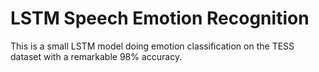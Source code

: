 # LSTM Speech Emotion Recognition

This is a small LSTM model doing emotion classification on the TESS dataset with a remarkable 98% accuracy.
